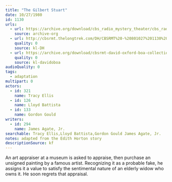 ```yaml
---
title: "The Gilbert Stuart"
date: 10/27/1980
id: 1130
urls: 
  - url: https://archive.org/download/cbs_radio_mystery_theater/cbs_radio_mystery_theater-1101-1150.zip/cbs_radio_mystery_theater-1101-1150%2Fcbsrmt_1130_the_gilbert_stuart.mp3
    source: archive-org
  - url: http://cbsrmt.thelongtrek.com/DH/CBSRMT%20-%20801027%201130%20The%20Gilbert%20Stuart_dh.mp3
    quality: 0
    source: kl-DH
  - url: https://archive.org/download/cbsrmt-david-oxford-boa-collection/CBSRMT-801027-1130-The-Gilbert-Stuart-(128-44)_KQV-{BoA}.mp3
    quality: 0
    source: kl-davidoboa
audioQuality: 0
tags: 
  - adaptation
multipart: 0
actors:  
  - id: 321
    name: Tracy Ellis  
  - id: 126
    name: Lloyd Battista  
  - id: 133
    name: Gordon Gould
writers:  
  - id: 294
    name: James Agate, Jr.
searchable: Tracy Ellis,Lloyd Battista,Gordon Gould James Agate, Jr.
notes: adapted from the Edith Horton story
descriptionSource: kf
---
```

An art appraiser at a museum is asked to appraise, then purchase an unsigned painting by a famous artist. Recognizing it as a probable fake, he assigns it a value to satisfy the sentimental nature of an elderly widow who owns it. He soon regrets that appraisal.